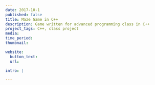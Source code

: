 ```yaml
---
date: 2017-10-1
published: false
title: Maze Game in C++
description: Game written for advanced programming class in C++
project_tags: C++, class project
media:
time_period:
thumbnail:

website:
  button_text:
  url:

intro: |

---
```

